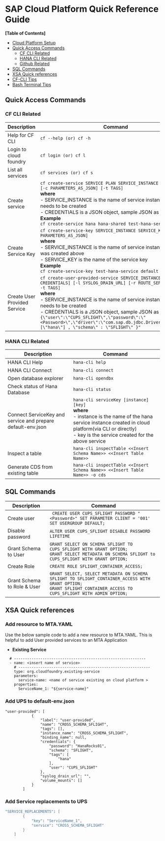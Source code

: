 # SAP Cloud Platform Quick Reference Guide

**[Table of Contents]**

- [Cloud Platform Setup](https://github.com/chatenrk/Cloud-Platform-Tips/blob/master/Cloud%20Platform%20related/readme.md)
- [Quick Access Commands](#quick-access-commands)
  - [CF CLI Related](#cf-cli-related)
  - [HANA CLI Related](#hana-cli-related)
  - [Github Related](https://github.com/chatenrk/Cloud-Platform-Tips/blob/cleanUpGit/Git%20Related/readme.md)
- [SQL Commands](#sql-commands)
- [XSA Quick references](#xsa-quick-references)
- [CF-CLI Tips](#cf-cli-tips)
- [Bash Terminal Tips](https://github.com/chatenrk/Cloud-Platform-Tips/blob/cleanUpGit/Bash%20Terminal%20Tips/readme.md)

## Quick Access Commands

### CF CLI Related

| Description                  | Command                                                                                                                                                                                                                                                                                                                                                                                                                                      |
| ---------------------------- | -------------------------------------------------------------------------------------------------------------------------------------------------------------------------------------------------------------------------------------------------------------------------------------------------------------------------------------------------------------------------------------------------------------------------------------------- |
| Help for CF CLI              | `cf --help (or) cf -h`                                                                                                                                                                                                                                                                                                                                                                                                                       |
| Login to cloud foundry       | `cf login (or) cf l`                                                                                                                                                                                                                                                                                                                                                                                                                         |
| List all services            | `cf services (or) cf s`                                                                                                                                                                                                                                                                                                                                                                                                                      |
| Create service               | `cf create-service SERVICE PLAN SERVICE_INSTANCE [-b BROKER] [-c PARAMETERS_AS_JSON] [-t TAGS]` <br> **where** <br> - SERVICE_INSTANCE is the name of service instance which needs to be created <br> - CREDENTIALS is a JSON object, sample JSON as below <br> **Example** <br> `cf create-service hana hana-shared test-hana-service`                                                                                                      |
| Create Service Key           | `cf create-service-key SERVICE_INSTANCE SERVICE_KEY [-c PARAMETERS_AS_JSON]` <br> **where** <br> - SERVICE_INSTANCE is the name of service instance which was created above <br> - SERVICE_KEY is the name of the service key <br> **Example** <br> `cf create-service-key test-hana-service default`                                                                                                                                        |
| Create User Provided Service | `cf create-user-provided-service SERVICE_INSTANCE [-p CREDENTIALS] [-l SYSLOG_DRAIN_URL] [-r ROUTE_SERVICE_URL] [ -t TAGS]` <br> **where** <br> - SERVICE_INSTANCE is the name of service instance which needs to be created <br> - CREDENTIALS is a JSON object, sample JSON as below <br> `{\"user\":\"CUPS_SFLIGHT\",\"password\":\"<Password>\",\"driver\":\"com.sap.db.jdbc.Driver\",\"tags\":[\"hana\"] , \"schema\" : \"SFLIGHT\" }"` |

### HANA CLI Related

| Description                                                 | Command                                                                                                                                                                                                               |
| ----------------------------------------------------------- | --------------------------------------------------------------------------------------------------------------------------------------------------------------------------------------------------------------------- |
| HANA CLI Help                                               | `hana-cli help`                                                                                                                                                                                                       |
| HANA CLI Connect                                            | `hana-cli connect`                                                                                                                                                                                                    |
| Open database explorer                                      | `hana-cli opendbx`                                                                                                                                                                                                    |
| Check status of Hana Database                               | `hana-cli status`                                                                                                                                                                                                     |
| Connect ServiceKey and service and prepare default-env.json | `hana-cli serviceKey [instance] [key]` <br> **where** <br> - instance is the name of the hana service instance created in cloud platform(via CLI or directly) <br> - key is the service created for the above service |
| Inspect a table                                             | `hana-cli inspectTable <<Insert Schema Name>> <<Insert Table Name>>`                                                                                                                                                  |
| Generate CDS from existing table                            | `hana-cli inspectTable <<Insert Schema Name>> <<Insert Table Name>> -o cds`                                                                                                                                           |

## SQL Commands

| Description                 | Command                                                                                                                                                                   |
| --------------------------- | ------------------------------------------------------------------------------------------------------------------------------------------------------------------------- |
| Create user                 | ` CREATE USER CUPS_SFLIGHT PASSWORD "<Password>" SET PARAMETER CLIENT = '001' SET USERGROUP DEFAULT;`                                                                     |
| Disable password            | `ALTER USER CUPS_SFLIGHT DISABLE PASSWORD LIFETIME`                                                                                                                       |
| Grant Schema to User        | `GRANT SELECT ON SCHEMA SFLIGHT TO CUPS_SFLIGHT WITH GRANT OPTION;` <br> `GRANT SELECT METADATA ON SCHEMA SFLIGHT to CUPS_SFLIGHT WITH GRANT OPTION;`                     |
| Create Role                 | `CREATE ROLE SFLIGHT_CONTAINER_ACCESS;`                                                                                                                                   |
| Grant Schema to Role & User | `GRANT SELECT, SELECT METADATA ON SCHEMA SFLIGHT TO SFLIGHT_CONTAINER_ACCESS WITH GRANT OPTION;` <br> `GRANT SFLIGHT_CONTAINER_ACCESS TO CUPS_SFLIGHT WITH ADMIN OPTION;` |

## XSA Quick references

### Add resource to MTA.YAML

Use the below sample code to add a new resource to MTA.YAML. This is helpful to add User provided services to an MTA Application

- **Existing Service**

```shell
  # ------------------------------------------------------------
  - name: <insert name of service>
    # ------------------------------------------------------------
    type: org.cloudfoundry.existing-service
    parameters:
      service-name: <name of service existing on cloud platform >
    properties:
      ServiceName_1: "${service-name}"
```

### Add UPS to default-env.json

```shell
"user-provided": [
            {
                "label": "user-provided",
                "name": "CROSS_SCHEMA_SFLIGHT",
                "tags": [],
                "instance_name": "CROSS_SCHEMA_SFLIGHT",
                "binding_name": null,
                "credentials": {
                    "password": "HanaRocks01",
                    "schema": "SFLIGHT",
                    "tags": [
                        "hana"
                    ],
                    "user": "CUPS_SFLIGHT"
                },
                "syslog_drain_url": "",
                "volume_mounts": []
            }
        ]
```

### Add Service replacements to UPS

```s
"SERVICE_REPLACEMENTS": [
        {
            "key": "ServiceName_1",
            "service": "CROSS_SCHEMA_SFLIGHT"
        }
    ]
```
